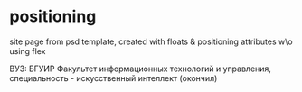 # positioning
site page from psd template, created with floats &amp; positioning attributes w\o using flex

ВУЗ: БГУИР Факультет информационных технологий и управления, специальность - искусственный интеллект (окончил)
